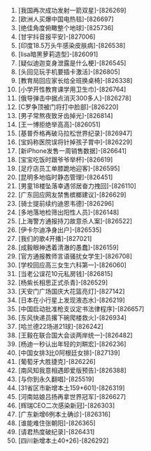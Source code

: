 
1. [我国再次成功发射一箭双星]-[826269]
1. [欧洲人买爆中国电热毯]-[826697]
1. [绝佳角度俯瞰整个地球]-[825736]
1. [甘宇抖音报平安]-[827006]
1. [印度18.5万头牛感染皮肤病]-[826538]
1. [lisa暗黑萝莉造型]-[826091]
1. [疑似迪迦变身泄露是什么梗]-[826545]
1. [头回见玩手机要插卡激活]-[826805]
1. [教育局回应家长给全班换桌椅]-[826338]
1. [小学开性教育课学用卫生巾]-[826764]
1. [俄导弹击中据点消灭300多人]-[826278]
1. [C罗争顶被门将打中脸部]-[826220]
1. [男子常熬夜致牙齿掉光]-[826814]
1. [王一博拒绝举高高]-[826051]
1. [基普乔格再破马拉松世界纪录]-[826947]
1. [宝妈称医院误将针掉孩子胃中]-[826229]
1. [新iPhone发售一周销售数据]-[826641]
1. [宝宝吃饭时跟爷爷举杯]-[826619]
1. [足疗店员工单膝跪地迎客]-[826595]
1. [昆明多地临时静态管理]-[826451]
1. [男童18楼坠落幸遇邻居奋力拽回]-[826110]
1. [广东回应网友禁售槟榔建议]-[826629]
1. [骑士提前续约迪恩韦德]-[826296]
1. [多地落地检筛出阳性人员]-[826148]
1. [上海警方通报持刀故意杀人案]-[826522]
1. [伊卡尔迪净身出户]-[826535]
1. [我们的歌4开播]-[827021]
1. [成毅眼神透着清澈的愚蠢]-[826159]
1. [官方通报教师言语骚扰女学生]-[826708]
1. [学校回应高三女生六科第一]-[826060]
1. [当老公误花10元私房钱]-[826815]
1. [杨紫长相思正式杀青]-[826529]
1. [天安门广场国庆大花篮亮灯]-[827142]
1. [日本在小行星上发现液态水]-[826219]
1. [中国启动批准枪支议定书法律程序]-[826657]
1. [东风快递员撂下碗爬楼救火]-[826934]
1. [哈兰德22场进21球]-[826242]
1. [王毅在联合国大会谈两岸统一]-[826482]
1. [杨迪一秒认出年轻的刘畊宏]-[826236]
1. [中国女排3比0阿根廷女排]-[827139]
1. [葡萄牙大胜捷克]-[826226]
1. [南风知我意相遇即爱版预告]-[826388]
1. [与你到永久翻唱]-[825519]
1. [31省区市新增本土159+601]-[826319]
1. [河南姑娘吕扬再拿世界冠军]-[826627]
1. [辉瑞CEO二次感染新冠]-[826303]
1. [广东新增6例本土确诊]-[826316]
1. [谁能难住张朝阳]-[826365]
1. [请君热度破纪录]-[826431]
1. [四川新增本土40+26]-[826292]